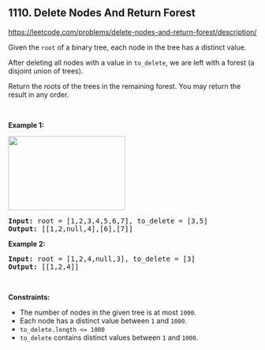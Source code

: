 ## 1110. Delete Nodes And Return Forest

<https://leetcode.com/problems/delete-nodes-and-return-forest/description/>

<div class="elfjS" data-track-load="description_content"><p>Given the <code>root</code> of a binary tree, each node in the tree has a distinct value.</p>

<p>After deleting all nodes with a value in <code>to_delete</code>, we are left with a forest (a disjoint union of trees).</p>

<p>Return the roots of the trees in the remaining forest. You may return the result in any order.</p>

<p>&nbsp;</p>
<p><strong class="example">Example 1:</strong></p>
<img alt="" src="https://assets.leetcode.com/uploads/2019/07/01/screen-shot-2019-07-01-at-53836-pm.png" style="width: 237px; height: 150px;">
<pre><strong>Input:</strong> root = [1,2,3,4,5,6,7], to_delete = [3,5]
<strong>Output:</strong> [[1,2,null,4],[6],[7]]
</pre>

<p><strong class="example">Example 2:</strong></p>

<pre><strong>Input:</strong> root = [1,2,4,null,3], to_delete = [3]
<strong>Output:</strong> [[1,2,4]]
</pre>

<p>&nbsp;</p>
<p><strong>Constraints:</strong></p>

<ul>
 <li>The number of nodes in the given tree is at most <code>1000</code>.</li>
 <li>Each node has a distinct value between <code>1</code> and <code>1000</code>.</li>
 <li><code>to_delete.length &lt;= 1000</code></li>
 <li><code>to_delete</code> contains distinct values between <code>1</code> and <code>1000</code>.</li>
</ul>
</div>
